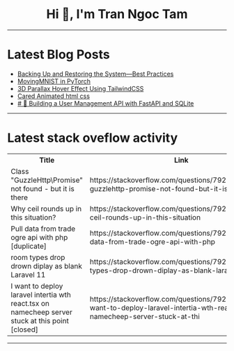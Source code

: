 <h1 align="center">Hi 👋, I'm Tran Ngoc Tam</h1>

---

# Latest Blog Posts 
<!-- BLOG-POST-LIST:START -->
- [Backing Up and Restoring the System—Best Practices](https://dev.to/theyasirr/backing-up-and-restoring-the-system-best-practices-5f1p)
- [MovingMNIST in PyTorch](https://dev.to/hyperkai/movingmnist-in-pytorch-33g8)
- [3D Parallax Hover Effect Using TailwindCSS](https://dev.to/shofol/3d-parallax-hover-effect-using-tailwindcss-2ff2)
- [Cared Animated html css](https://dev.to/abdullah_web_dev/cared-animated-html-css-4kn4)
- [# 🚀 Building a User Management API with FastAPI and SQLite](https://dev.to/blamsa0mine/-building-a-user-management-api-with-fastapi-and-sqlite-e53)
<!-- BLOG-POST-LIST:END -->

---

# Latest stack oveflow activity
<table>
  <tr><th>Title</th><th>Link</th></tr>
  <!-- STACKOVERFLOW:START --><tr><td>Class &quot;GuzzleHttp\Promise&quot; not found - but it is there</td><td>https://stackoverflow.com/questions/79262460/class-guzzlehttp-promise-not-found-but-it-is-there</td></tr><tr><td>Why ceil rounds up in this situation?</td><td>https://stackoverflow.com/questions/79262417/why-ceil-rounds-up-in-this-situation</td></tr><tr><td>Pull data from trade ogre api with php [duplicate]</td><td>https://stackoverflow.com/questions/79262002/pull-data-from-trade-ogre-api-with-php</td></tr><tr><td>room types drop drown diplay as blank Laravel 11</td><td>https://stackoverflow.com/questions/79261983/room-types-drop-drown-diplay-as-blank-laravel-11</td></tr><tr><td>I want to deploy laravel intertia wth react.tsx on namecheep server stuck at this point [closed]</td><td>https://stackoverflow.com/questions/79261929/i-want-to-deploy-laravel-intertia-wth-react-tsx-on-namecheep-server-stuck-at-thi</td></tr><!-- STACKOVERFLOW:END -->
</table>

---


